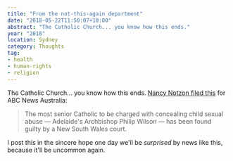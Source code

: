```yaml
---
title: "From the not‐this‐again department"
date: "2018-05-22T11:50:07+10:00"
abstract: "The Catholic Church... you know how this ends."
year: "2018"
location: Sydney
category: Thoughts
tag:
- health
- human-rights
- religion
---
```

The Catholic Church... you know how this ends. [Nancy Notzon filed this] for ABC News Australia:

> The most senior Catholic to be charged with concealing child sexual abuse — Adelaide's Archbishop Philip Wilson — has been found guilty by a New South Wales court.

I post this in the sincere hope one day we'll be *surprised* by news like this, because it'll be uncommon again.

[Nancy Notzon filed this]: http://www.abc.net.au/news/2018-05-22/adelaide-archbishop-found-guilty-of-concealing-child-abuse/9783612
[Steven Fry and Hitch's stance]: https://www.youtube.com/watch?v=1SJ6AV31MxA

